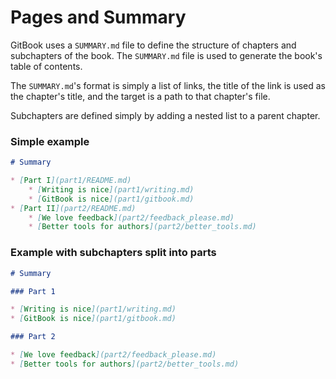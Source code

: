 # Pages and Summary

GitBook uses a `SUMMARY.md` file to define the structure of chapters and subchapters of the book. The `SUMMARY.md` file is used to generate the book's table of contents.

The `SUMMARY.md`'s format is simply a list of links, the title of the link is used as the chapter's title, and the target is a path to that chapter's file.

Subchapters are defined simply by adding a nested list to a parent chapter.

### Simple example

```markdown
# Summary

* [Part I](part1/README.md)
    * [Writing is nice](part1/writing.md)
    * [GitBook is nice](part1/gitbook.md)
* [Part II](part2/README.md)
    * [We love feedback](part2/feedback_please.md)
    * [Better tools for authors](part2/better_tools.md)
```

### Example with subchapters split into parts

```markdown
# Summary

### Part 1

* [Writing is nice](part1/writing.md)
* [GitBook is nice](part1/gitbook.md)

### Part 2

* [We love feedback](part2/feedback_please.md)
* [Better tools for authors](part2/better_tools.md)
```
